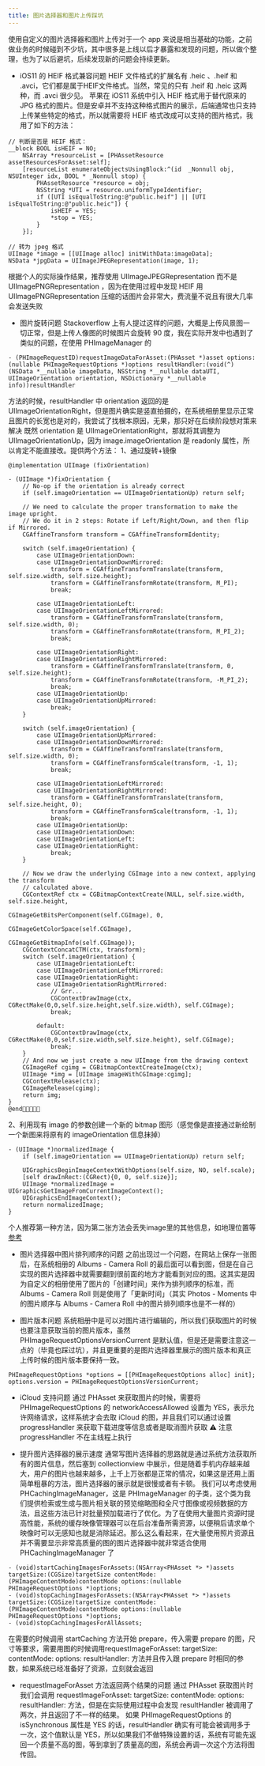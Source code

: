 ```yaml
---
title: 图片选择器和图片上传踩坑
---
```


使用自定义的图片选择器和图片上传对于一个 app 来说是相当基础的功能，之前做业务的时候碰到不少坑，其中很多是上线以后才暴露和发现的问题，所以做个整理，也为了以后避坑，后续发现新的问题会持续更新。

* iOS11 的 HEIF 格式兼容问题
HEIF 文件格式的扩展名有 .heic 、.heif 和 .avci，它们都是属于HEIF文件格式。当然，常见的只有 .heif 和 .heic 这两种，而 .avci 很少见。 
苹果在 iOS11 系统中引入 HEIF 格式用于替代原来的 JPG 格式的图片。但是安卓并不支持这种格式图片的展示，后端通常也只支持上传某些特定的格式，所以就需要将 HEIF 格式改成可以支持的图片格式，我用了如下的方法：
```
// 判断是否是 HEIF 格式：
__block BOOL isHEIF = NO;
    NSArray *resourceList = [PHAssetResource assetResourcesForAsset:self];
    [resourceList enumerateObjectsUsingBlock:^(id  _Nonnull obj, NSUInteger idx, BOOL * _Nonnull stop) {
        PHAssetResource *resource = obj;
        NSString *UTI = resource.uniformTypeIdentifier;
        if ([UTI isEqualToString:@"public.heif"] || [UTI isEqualToString:@"public.heic"]) {
            isHEIF = YES;
            *stop = YES;
        }
    }];

// 转为 jpeg 格式
UIImage *image = [[UIImage alloc] initWithData:imageData];
NSData *jpgData = UIImageJPEGRepresentation(image, 1);
```
根据个人的实际操作结果，推荐使用 UIImageJPEGRepresentation 而不是 UIImagePNGRepresentation ，因为在使用过程中发现 HEIF 用 UIImagePNGRepresentation 压缩的话图片会非常大，费流量不说且有很大几率会发送失败

* 图片旋转问题
Stackoverflow 上有人提过这样的问题，大概是上传风景图一切正常，但是上传人像图的时候图片会旋转 90 度，我在实际开发中也遇到了类似的问题，在使用 PHImageManager 的 
```
- (PHImageRequestID)requestImageDataForAsset:(PHAsset *)asset options:(nullable PHImageRequestOptions *)options resultHandler:(void(^)(NSData *__nullable imageData, NSString *__nullable dataUTI, UIImageOrientation orientation, NSDictionary *__nullable info))resultHandler
```
方法的时候，resultHandler 中 orientation 返回的是 UIImageOrientationRight，但是图片确实是竖直拍摄的，在系统相册里显示正常且图片的长宽也是对的，我尝试了找根本原因，无果，那只好在后续阶段想对策来解决
既然 orientation 是 UIImageOrientationRight，那就将其调整为 UIImageOrientationUp，因为 image.imageOrientation 是 readonly 属性，所以肯定不能直接改。提供两个方法：
1、通过旋转+镜像
```
@implementation UIImage (fixOrientation)

- (UIImage *)fixOrientation {
    // No-op if the orientation is already correct
    if (self.imageOrientation == UIImageOrientationUp) return self;

    // We need to calculate the proper transformation to make the image upright.
    // We do it in 2 steps: Rotate if Left/Right/Down, and then flip if Mirrored.
    CGAffineTransform transform = CGAffineTransformIdentity;

    switch (self.imageOrientation) {
        case UIImageOrientationDown:
        case UIImageOrientationDownMirrored:
            transform = CGAffineTransformTranslate(transform, self.size.width, self.size.height);
            transform = CGAffineTransformRotate(transform, M_PI);
            break;

        case UIImageOrientationLeft:
        case UIImageOrientationLeftMirrored:
            transform = CGAffineTransformTranslate(transform, self.size.width, 0);
            transform = CGAffineTransformRotate(transform, M_PI_2);
            break;

        case UIImageOrientationRight:
        case UIImageOrientationRightMirrored:
            transform = CGAffineTransformTranslate(transform, 0, self.size.height);
            transform = CGAffineTransformRotate(transform, -M_PI_2);
            break;
        case UIImageOrientationUp:
        case UIImageOrientationUpMirrored:
            break;
    }

    switch (self.imageOrientation) {
        case UIImageOrientationUpMirrored:
        case UIImageOrientationDownMirrored:
            transform = CGAffineTransformTranslate(transform, self.size.width, 0);
            transform = CGAffineTransformScale(transform, -1, 1);
            break;

        case UIImageOrientationLeftMirrored:
        case UIImageOrientationRightMirrored:
            transform = CGAffineTransformTranslate(transform, self.size.height, 0);
            transform = CGAffineTransformScale(transform, -1, 1);
            break;
        case UIImageOrientationUp:
        case UIImageOrientationDown:
        case UIImageOrientationLeft:
        case UIImageOrientationRight:
            break;
    }

    // Now we draw the underlying CGImage into a new context, applying the transform
    // calculated above.
    CGContextRef ctx = CGBitmapContextCreate(NULL, self.size.width, self.size.height,
                                             CGImageGetBitsPerComponent(self.CGImage), 0,
                                             CGImageGetColorSpace(self.CGImage),
                                             CGImageGetBitmapInfo(self.CGImage));
    CGContextConcatCTM(ctx, transform);
    switch (self.imageOrientation) {
        case UIImageOrientationLeft:
        case UIImageOrientationLeftMirrored:
        case UIImageOrientationRight:
        case UIImageOrientationRightMirrored:
            // Grr...
            CGContextDrawImage(ctx, CGRectMake(0,0,self.size.height,self.size.width), self.CGImage);
            break;

        default:
            CGContextDrawImage(ctx, CGRectMake(0,0,self.size.width,self.size.height), self.CGImage);
            break;
    }
    // And now we just create a new UIImage from the drawing context
    CGImageRef cgimg = CGBitmapContextCreateImage(ctx);
    UIImage *img = [UIImage imageWithCGImage:cgimg];
    CGContextRelease(ctx);
    CGImageRelease(cgimg);
    return img;
}
@end
```

2、利用现有 image 的参数创建一个新的 bitmap 图形（感觉像是直接通过新绘制一个新图来将原有的 imageOrientation 信息抹掉）
```
- (UIImage *)normalizedImage {
    if (self.imageOrientation == UIImageOrientationUp) return self; 

    UIGraphicsBeginImageContextWithOptions(self.size, NO, self.scale);
    [self drawInRect:(CGRect){0, 0, self.size}];
    UIImage *normalizedImage = UIGraphicsGetImageFromCurrentImageContext();
    UIGraphicsEndImageContext();
    return normalizedImage;
}
```
个人推荐第一种方法，因为第二张方法会丢失image里的其他信息，如地理位置等
[参考](https://stackoverflow.com/questions/5427656/ios-uiimagepickercontroller-result-image-orientation-after-upload/5427890#5427890)

* 图片选择器中图片排列顺序的问题
之前出现过一个问题，在网站上保存一张图后，在系统相册的 Albums - Camera Roll 的最后面可以看到图，但是在自己实现的图片选择器中就需要翻到很前面的地方才能看到对应的图。这其实是因为自定义的相册使用了图片的「创建时间」来作为排列顺序的标准，而 Albums - Camera Roll 则是使用了「更新时间」（其实 Photos - Moments 中的图片顺序与 Albums - Camera Roll 中的图片排列顺序也是不一样的）

* 图片版本问题
系统相册中是可以对图片进行编辑的，所以我们获取图片的时候也要注意获取当前的图片版本，虽然 PHImageRequestOptionsVersionCurrent 是默认值，但是还是需要注意这一点的（毕竟也踩过坑），并且更重要的是图片选择器里展示的图片版本和真正上传时候的图片版本要保持一致。
```
PHImageRequestOptions *options = [[PHImageRequestOptions alloc] init];
options.version = PHImageRequestOptionsVersionCurrent;
```
        
* iCloud 支持问题
通过 PHAsset 来获取图片的时候，需要将 PHImageRequestOptions 的 networkAccessAllowed 设置为 YES，表示允许网络请求，这样系统才会去取 iCloud 的图，并且我们可以通过设置 progressHandler 来获取下载进度等信息或者是取消图片获取
⚠️ 注意 progressHandler 不在主线程上执行

* 提升图片选择器的展示速度
通常写图片选择器的思路就是通过系统方法获取所有的图片信息，然后塞到 collectionview 中展示，但是随着手机内存越来越大，用户的图片也越来越多，上千上万张都是正常的情况，如果这是还用上面简单粗暴的方法，图片选择器的展示就是很慢或者有卡顿。
我们可以考虑使用 PHCachingImageManager，这是 PHImageManager 的子类，这个类为我们提供检索或生成与图片相关联的预览缩略图和全尺寸图像或视频数据的方法，且这些方法已针对批量预加载进行了优化。为了在使用大量图片资源时提高性能，系统的缓存映像管理器可以在后台准备所需资源，以便稍后请求单个映像时可以无感知也就是消除延迟。那么这么看起来，在大量使用照片资源且并不需要显示非常高质量的图的图片选择器中就非常适合使用 PHCachingImageManager 了
```
- (void)startCachingImagesForAssets:(NSArray<PHAsset *> *)assets targetSize:(CGSize)targetSize contentMode:(PHImageContentMode)contentMode options:(nullable PHImageRequestOptions *)options;
- (void)stopCachingImagesForAssets:(NSArray<PHAsset *> *)assets targetSize:(CGSize)targetSize contentMode:(PHImageContentMode)contentMode options:(nullable PHImageRequestOptions *)options;
- (void)stopCachingImagesForAllAssets;
```

在需要的时候调用 startCaching 方法开始 prepare，传入需要 prepare 的图，尺寸等要求，需要用图的时候调用requestImageForAsset: targetSize: contentMode: options: resultHandler: 方法并且传入跟 prepare 时相同的参数，如果系统已经准备好了资源，立刻就会返回

* requestImageForAsset 方法返回两个结果的问题
通过 PHAsset 获取图片时我们会调用 requestImageForAsset: targetSize: contentMode: options: resultHandler: 方法，但是在实际使用过程中会发现 resultHandler 被调用了两次，并且返回了不一样的结果。
如果 PHImageRequestOptions 的 isSynchronous 属性是 YES 的话，resultHandler 确实有可能会被调用多于一次，这个值默认是 YES，所以如果我们不做特殊设置的话，系统有可能先返回一个质量不高的图，等到拿到了质量高的图，系统会再调一次这个方法将图传回。






